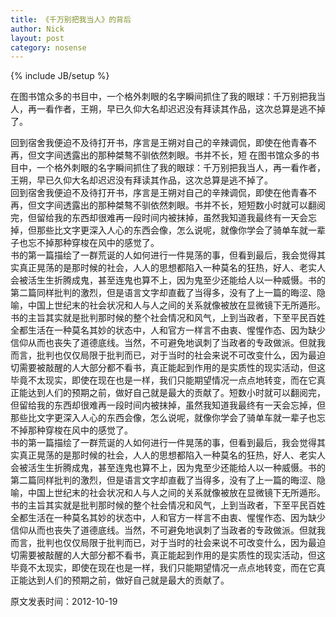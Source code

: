 ```yaml
---
title: 《千万别把我当人》的背后
author: Nick
layout: post
category: nosense
---
```

{% include JB/setup %}

在图书馆众多的书目中，一个格外刺眼的名字瞬间抓住了我的眼球：千万别把我当人，再一看作者，王朔，早已久仰大名却迟迟没有拜读其作品，这次总算是逃不掉了。

回到宿舍我便迫不及待打开书，序言是王朔对自己的辛辣调侃，即使在他青春不再，但文字间透露出的那种桀骜不驯依然刺眼。书并不长，短 在图书馆众多的书目中，一个格外刺眼的名字瞬间抓住了我的眼球：千万别把我当人，再一看作者，王朔，早已久仰大名却迟迟没有拜读其作品，这次总算是逃不掉了。  
回到宿舍我便迫不及待打开书，序言是王朔对自己的辛辣调侃，即使在他青春不再，但文字间透露出的那种桀骜不驯依然刺眼。书并不长，短短数小时就可以翻阅完，但留给我的东西却很难再一段时间内被抹掉，虽然我知道我最终有一天会忘掉，但那些比文字更深入人心的东西会像，怎么说呢，就像你学会了骑单车就一辈子也忘不掉那种穿梭在风中的感觉了。  
书的第一篇描绘了一群荒诞的人如何进行一件晃荡的事，但看到最后，我会觉得其实真正晃荡的是那时候的社会，人人的思想都陷入一种莫名的狂热，好人、老实人会被活生生折腾成鬼，甚至连鬼也算不上，因为鬼至少还能给人以一种威慑。书的第二篇同样批判的激烈，但是语言文字却直截了当得多，没有了上一篇的晦涩、隐喻，中国上世纪末的社会状况和人与人之间的关系就像被放在显微镜下无所遁形。  
书的主旨其实就是批判那时候的整个社会情况和风气，上到当政者，下至平民百姓全都生活在一种莫名其妙的状态中，人和官方一样言不由衷、惺惺作态、因为缺少信仰从而也丧失了道德底线。当然，不可避免地讽刺了当政者的专政做派。但就我而言，批判也仅仅局限于批判而已，对于当时的社会来说不可改变什么，因为最迫切需要被敲醒的人大部分都不看书，真正能起到作用的是实质性的现实活动，但这毕竟不太现实，即使在现在也是一样，我们只能期望情况一点点地转变，而在它真正能达到人们的预期之前，做好自己就是最大的贡献了。短数小时就可以翻阅完，但留给我的东西却很难再一段时间内被抹掉，虽然我知道我最终有一天会忘掉，但那些比文字更深入人心的东西会像，怎么说呢，就像你学会了骑单车就一辈子也忘不掉那种穿梭在风中的感觉了。  
书的第一篇描绘了一群荒诞的人如何进行一件晃荡的事，但看到最后，我会觉得其实真正晃荡的是那时候的社会，人人的思想都陷入一种莫名的狂热，好人、老实人会被活生生折腾成鬼，甚至连鬼也算不上，因为鬼至少还能给人以一种威慑。书的第二篇同样批判的激烈，但是语言文字却直截了当得多，没有了上一篇的晦涩、隐喻，中国上世纪末的社会状况和人与人之间的关系就像被放在显微镜下无所遁形。  
书的主旨其实就是批判那时候的整个社会情况和风气，上到当政者，下至平民百姓全都生活在一种莫名其妙的状态中，人和官方一样言不由衷、惺惺作态、因为缺少信仰从而也丧失了道德底线。当然，不可避免地讽刺了当政者的专政做派。但就我而言，批判也仅仅局限于批判而已，对于当时的社会来说不可改变什么，因为最迫切需要被敲醒的人大部分都不看书，真正能起到作用的是实质性的现实活动，但这毕竟不太现实，即使在现在也是一样，我们只能期望情况一点点地转变，而在它真正能达到人们的预期之前，做好自己就是最大的贡献了。

原文发表时间：2012-10-19
